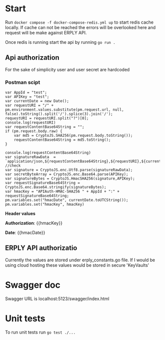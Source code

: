 # Start
Run `docker compose -f docker-compose-redis.yml up` to start redis cache locally. If cache can not be reached the errors will be overlooked here and request will be make against ERPLY API.

Once redis is running start the api by running `go run .`

## Api authorization
For the sake of simplicity user and user secret are hardcoded

### Postman scipt
```
var AppId = "test";
var APIKey = "test";
var currentDate = new Date();
var requestURI = "/" + pm.environment.values.substitute(pm.request.url, null, false).toString().split('/').splice(3).join('/');
requestURI = requestURI.split("?")[0];
console.log(requestURI)
var requestContentBase64String = "";
if (pm.request.body.raw) {
    var md5 = CryptoJS.SHA256(pm.request.body.toString());
    requestContentBase64String = md5.toString();
}

console.log(requestContentBase64String)
var signatureRawData  = `application/json,${requestContentBase64String},${requestURI},${currentDate.toUTCString()}`; //check
var signature = CryptoJS.enc.Utf8.parse(signatureRawData);
var secretByteArray = CryptoJS.enc.Base64.parse(APIKey);
var signatureBytes = CryptoJS.HmacSHA256(signature,APIKey);
var requestSignatureBase64String = CryptoJS.enc.Base64.stringify(signatureBytes);
var hmacKey = "APIAuth-HMAC-SHA256 " + AppId + ":" + requestSignatureBase64String;
pm.variables.set("hmacDate", currentDate.toUTCString());
pm.variables.set("hmacKey", hmacKey)
```
**Header values**

**Authorization**: {{hmacKey}}

**Date**: {{hmacDate}}

## ERPLY API authorizatio
Currently the values are stored under erply_constants.go file. If I would be using cloud hosting these values would be stored in secure 'KeyVaults'

# Swagger doc
Swagger URL is localhost:5123/swagger/index.html

# Unit tests
To run unit tests run `go test ./...`
